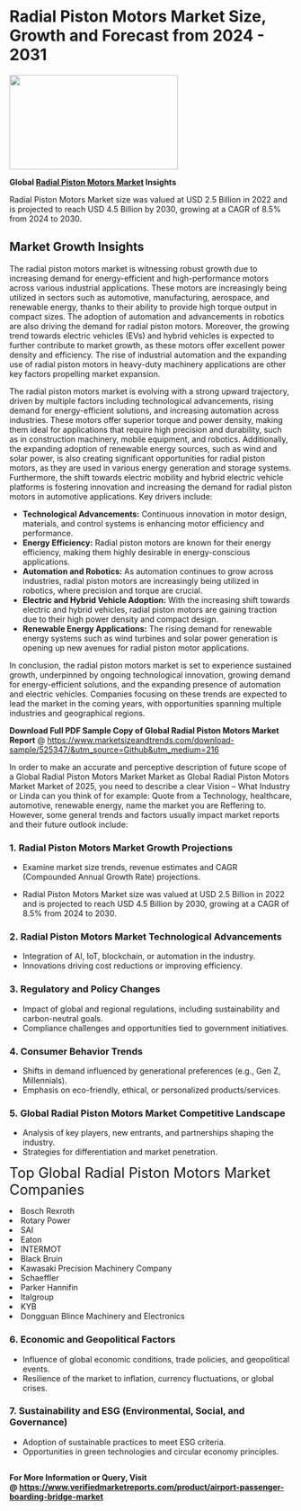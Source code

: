 <H1>Radial Piston Motors Market Size, Growth and Forecast from 2024 - 2031</H1><img class="aligncenter size-medium wp-image-584254" src="https://thirdeyenews.in/wp-content/uploads/2024/09/Global-Market-Research-300x168.jpeg" alt="" width="300" height="168" /><p><strong>Global&nbsp;<a href="https://www.marketsizeandtrends.com/download-sample/525347/&amp;utm_source=Github&utm_medium=216">Radial Piston Motors Market</a> Insights</strong></p><p>Radial Piston Motors Market size was valued at USD 2.5 Billion in 2022 and is projected to reach USD 4.5 Billion by 2030, growing at a CAGR of 8.5% from 2024 to 2030.</p><p><h2>Market Growth Insights</h2> <p>The radial piston motors market is witnessing robust growth due to increasing demand for energy-efficient and high-performance motors across various industrial applications. These motors are increasingly being utilized in sectors such as automotive, manufacturing, aerospace, and renewable energy, thanks to their ability to provide high torque output in compact sizes. The adoption of automation and advancements in robotics are also driving the demand for radial piston motors. Moreover, the growing trend towards electric vehicles (EVs) and hybrid vehicles is expected to further contribute to market growth, as these motors offer excellent power density and efficiency. The rise of industrial automation and the expanding use of radial piston motors in heavy-duty machinery applications are other key factors propelling market expansion. </p> <p>The radial piston motors market is evolving with a strong upward trajectory, driven by multiple factors including technological advancements, rising demand for energy-efficient solutions, and increasing automation across industries. These motors offer superior torque and power density, making them ideal for applications that require high precision and durability, such as in construction machinery, mobile equipment, and robotics. Additionally, the expanding adoption of renewable energy sources, such as wind and solar power, is also creating significant opportunities for radial piston motors, as they are used in various energy generation and storage systems. Furthermore, the shift towards electric mobility and hybrid electric vehicle platforms is fostering innovation and increasing the demand for radial piston motors in automotive applications. Key drivers include: <ul> <li><strong>Technological Advancements:</strong> Continuous innovation in motor design, materials, and control systems is enhancing motor efficiency and performance.</li> <li><strong>Energy Efficiency:</strong> Radial piston motors are known for their energy efficiency, making them highly desirable in energy-conscious applications.</li> <li><strong>Automation and Robotics:</strong> As automation continues to grow across industries, radial piston motors are increasingly being utilized in robotics, where precision and torque are crucial.</li> <li><strong>Electric and Hybrid Vehicle Adoption:</strong> With the increasing shift towards electric and hybrid vehicles, radial piston motors are gaining traction due to their high power density and compact design.</li> <li><strong>Renewable Energy Applications:</strong> The rising demand for renewable energy systems such as wind turbines and solar power generation is opening up new avenues for radial piston motor applications.</li> </ul> <p>In conclusion, the radial piston motors market is set to experience sustained growth, underpinned by ongoing technological innovation, growing demand for energy-efficient solutions, and the expanding presence of automation and electric vehicles. Companies focusing on these trends are expected to lead the market in the coming years, with opportunities spanning multiple industries and geographical regions. </p><p><span class=""><strong>Download Full PDF Sample Copy of Global Radial Piston Motors Market Report</strong> @ <a href="https://www.marketsizeandtrends.com/download-sample/525347/&amp;utm_source=Github&utm_medium=216" target="_blank">https://www.marketsizeandtrends.com/download-sample/525347/&amp;utm_source=Github&utm_medium=216</a></span></p><p>In order to make an accurate and perceptive description of future scope of a Global&nbsp;Radial Piston Motors Market Market as Global&nbsp;Radial Piston Motors Market Market of 2025, you need to describe a clear Vision &ndash; What Industry or Linda can you think of for example: Quote from a Technology, healthcare, automotive, renewable energy, name the market you are Reffering to. However, some general trends and factors usually impact market reports and their future outlook include:</p><h3>1.&nbsp;<strong>Radial Piston Motors Market Growth Projections</strong></h3><ul><li>Examine market size trends, revenue estimates and CAGR (Compounded Annual Growth Rate) projections.</li><li><p>Radial Piston Motors Market size was valued at USD 2.5 Billion in 2022 and is projected to reach USD 4.5 Billion by 2030, growing at a CAGR of 8.5% from 2024 to 2030.</p></li></ul><h3>2.&nbsp;<strong>Radial Piston Motors Market Technological Advancements</strong></h3><ul><li>Integration of AI, IoT, blockchain, or automation in the industry.</li><li>Innovations driving cost reductions or improving efficiency.</li></ul><h3>3.&nbsp;<strong>Regulatory and Policy Changes</strong></h3><ul><li>Impact of global and regional regulations, including sustainability and carbon-neutral goals.</li><li>Compliance challenges and opportunities tied to government initiatives.</li></ul><h3>4.&nbsp;<strong>Consumer Behavior Trends</strong></h3><ul><li>Shifts in demand influenced by generational preferences (e.g., Gen Z, Millennials).</li><li>Emphasis on eco-friendly, ethical, or personalized products/services.</li></ul><h3>5.&nbsp;<strong>Global Radial Piston Motors Market Competitive Landscape</strong></h3><ul><li>Analysis of key players, new entrants, and partnerships shaping the industry.</li><li>Strategies for differentiation and market penetration.</li></ul><p data-pm-slice="1 1 []"><span style="color: inherit; font-family: inherit; font-size: 25px;">Top Global Radial Piston Motors Market Companies</span></p><div class="" data-test-id=""><p><li>Bosch Rexroth</li><li> Rotary Power</li><li> SAI</li><li> Eaton</li><li> INTERMOT</li><li> Black Bruin</li><li> Kawasaki Precision Machinery Company</li><li> Schaeffler</li><li> Parker Hannifin</li><li> Italgroup</li><li> KYB</li><li> Dongguan Blince Machinery and Electronics</li></p></div><h3>6.&nbsp;<strong>Economic and Geopolitical Factors</strong></h3><ul><li>Influence of global economic conditions, trade policies, and geopolitical events.</li><li>Resilience of the market to inflation, currency fluctuations, or global crises.</li></ul><h3>7.&nbsp;<strong>Sustainability and ESG (Environmental, Social, and Governance)</strong></h3><ul><li>Adoption of sustainable practices to meet ESG criteria.</li><li>Opportunities in green technologies and circular economy principles.</li></ul><h2><strong style="font-size: 14px;">For More Information or Query, Visit @&nbsp;</strong><a style="background-color: #ffffff; font-size: 14px;" href="https://www.marketsizeandtrends.com/report/radial-piston-motors-market/" target="_blank">https://www.verifiedmarketreports.com/product/airport-passenger-boarding-bridge-market</a></h2>
